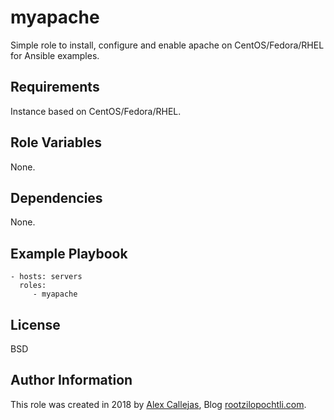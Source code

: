 myapache
=========

Simple role to install, configure and enable apache on CentOS/Fedora/RHEL for Ansible examples.

Requirements
------------

Instance based on CentOS/Fedora/RHEL.

Role Variables
--------------

None.

Dependencies
------------

None.

Example Playbook
----------------

    - hosts: servers
      roles:
         - myapache

License
-------

BSD

Author Information
------------------

This role was created in 2018 by [Alex Callejas](https://www.twitter.com/dark_axl), Blog [rootzilopochtli.com](https://www.rootzilopochtli.com/).
